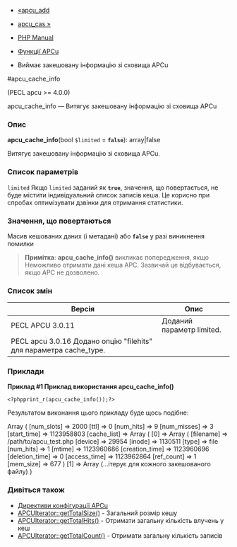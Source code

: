 - [«apcu_add](function.apcu-add.md)
- [apcu_cas »](function.apcu-cas.md)

- [PHP Manual](index.md)
- [Функції APCu](ref.apcu.md)
- Виймає закешовану інформацію зі сховища APCu

#apcu_cache_info

(PECL apcu \>= 4.0.0)

apcu_cache_info — Витягує закешовану інформацію зі сховища APCu

### Опис

**apcu_cache_info**(bool `$limited` = **`false`**): array\|false

Витягує закешовану інформацію зі сховища APCu.

### Список параметрів

`limited`
Якщо `limited` заданий як **`true`**, значення, що повертається, не буде
містити індивідуальний список записів кеша. Це корисно при спробах
оптимізувати дзвінки для отримання статистики.

### Значення, що повертаються

Масив кешованих даних (і метадані) або **`false`** у разі
виникнення помилки

> **Примітка**: **apcu_cache_info()** викликає попередження, якщо
> Неможливо отримати дані кеша APC. Зазвичай це відбувається, якщо APC
> не дозволено.

### Список змін

| Версія                                                             | Опис                      |
| ------------------------------------------------------------------ | ------------------------- |
| PECL APCU 3.0.11                                                   | Доданий параметр limited. |
| PECL apcu 3.0.16 Додано опцію "filehits" для параметра cache_type. |                           |

### Приклади

**Приклад #1 Приклад використання **apcu_cache_info()****

` <?phpprint_r(apcu_cache_info());?> `

Результатом виконання цього прикладу буде щось подібне:

Array
(
[num_slots] => 2000
[ttl] => 0
[num_hits] => 9
[num_misses] => 3
[start_time] => 1123958803
[cache_list] => Array
(
[0] => Array
(
[filename] => /path/to/apcu_test.php
[device] => 29954
[inode] => 1130511
[type] => file
[num_hits] => 1
[mtime] => 1123960686
[creation_time] => 1123960696
[deletion_time] => 0
[access_time] => 1123962864
[ref_count] => 1
[mem_size] => 677
)
[1] => Array (...ітерує для кожного закешованого файлу)
)

### Дивіться також

- [Директиви конфігурації APCu](apcu.configuration.md)
- [APCUIterator::getTotalSize()](apcuiterator.gettotalsize.md) -
Загальний розмір кешу
- [APCUIterator::getTotalHits()](apcuiterator.gettotalhits.md) -
Отримати загальну кількість влучень у кеш
- [APCUIterator::getTotalCount()](apcuiterator.gettotalcount.md) -
Отримати загальну кількість записів
